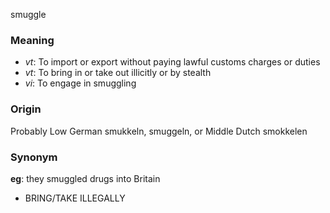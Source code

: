 smuggle
### Meaning
+ _vt_: To import or export without paying lawful customs charges or duties
+ _vt_: To bring in or take out illicitly or by stealth
+ _vi_: To engage in smuggling

### Origin

Probably Low German smukkeln, smuggeln, or Middle Dutch smokkelen

### Synonym

__eg__: they smuggled drugs into Britain

+ BRING/TAKE ILLEGALLY


